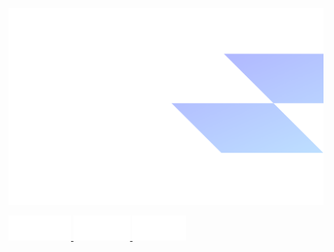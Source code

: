 ![Profile Read Me](https://github.com/delbingeorge/delbingeorge/blob/main/assets/profile-cover-image.png?raw=true)

<a href="https://delb.in">
    <img src="https://github.com/delbingeorge/delbingeorge/blob/main/assets/browser-logo.png?raw=true" alt="Portfolio Website" width='100' style="background-color:red;"  height="40">
  </a>
  
<a href="mailto:imdelbingeorge@gmail.com">
    <img src="https://github.com/delbingeorge/delbingeorge/blob/main/assets/email-logo.png?raw=true" alt="Connect"  height="40">
  </a>

<a href="https://www.linkedin.com/in/delbingeorge">
    <img src="https://github.com/delbingeorge/delbingeorge/blob/main/assets/linkedin-logo.png?raw=true" alt="LinkedIn"  height="40">
  </a>
